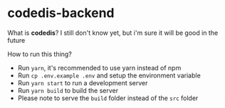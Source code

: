 # codedis-backend

What is **codedis**? I still don't know yet, but i'm sure it will be good in the future

How to run this thing?

- Run `yarn`, it's recommended to use yarn instead of npm
- Run `cp .env.example .env` and setup the environment variable
- Run `yarn start` to run a development server
- Run `yarn build` to build the server
- Please note to serve the `build` folder instead of the `src` folder
